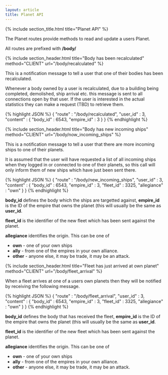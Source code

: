```yaml
---
layout: article
title: Planet API
---
```


{% include section_title.html title="Planet API" %}

The Planet routes provide methods to read and update a users Planet.

All routes are prefixed with **/body/**


{% include section_header.html title="Body has been recalculated" method="CLIENT" url="/body/recalculated" %}

This is a notification message to tell a user that one of their bodies has been recalculated.

Whenever a body owned by a user is recalculated, due to a building being completed, demolished, ship arrival etc.
this message is sent to all connections open by that user. If the user is interested in the actual
statistics they can make a request (TBD) to retrieve them.


{% highlight JSON %}
{ 
  "route"       : "/body/recalculated",
  "user_id"     : 3,
  "content"     : {
    "body_id"       : 6543,
    "empire_id"     : 3
  }
}
{% endhighlight %}


{% include section_header.html title="Body has new incoming ships" method="CLIENT" url="/body/now_incoming_ships" %}

This is a notification message to tell a user that there are more incoming ships to one of their planets.

It is assumed that the user will have requested a list of all incoming ships when they
logged in or connected to one of their planets, so this call will only inform them of
new ships which have just been sent there.


{% highlight JSON %}
{ 
  "route"       : "/body/new_incoming_ships",
  "user_id"     : 3,
  "content"     : {
    "body_id"       : 6543,
    "empire_id"     : 3,
    "fleet_id"       : 3325,
    "allegiance"     : "own"
  }
}
{% endhighlight %}

**body_id** defines the body which the ships are targetted against, **empire_id** is the ID of the
empire that owns the planet (this will usually be the same as **user_id**.

**fleet_id** is the identifier of the new fleet which has been sent against the planet.

**allegiance** identifies the origin. This can be one of
  
  * **own** - one of your own ships
  * **ally** - from one of the empires in your own alliance.
  * **other** - anyone else, it may be trade, it may be an attack.
 


{% include section_header.html title="Fleet has just arrived at own planet" method="CLIENT" url="/body/fleet_arrival" %}

When a fleet arrives at one of a users own planets then they will be notified
by receiving the following message.


{% highlight JSON %}
{ 
  "route"       : "/body/fleet_arrival",
  "user_id"     : 3,
  "content"     : {
    "body_id"       : 6543,
    "empire_id"     : 3,
    "fleet_id"       : 3325,
    "allegiance"     : "own"
  }
}
{% endhighlight %}

**body_id** defines the body that has received the fleet, **empire_id** is the ID of the
empire that owns the planet (this will usually be the same as **user_id**.

**fleet_id** is the identifier of the new fleet which has been sent against the planet.

**allegiance** identifies the origin. This can be one of
  
  * **own** - one of your own ships
  * **ally** - from one of the empires in your own alliance.
  * **other** - anyone else, it may be trade, it may be an attack.
 



